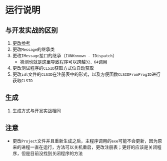 # 运行说明

## 与开发实战的区别

1. [更改参考](https://zhuanlan.zhihu.com/p/128124471)
2. 更改`Message`的继承类
3. 更改`IMessage`接口的继承（`IUNKnnown - IDispatch`）
	+ 猜测也就是这里导致程序可以跨越`32、64`调用
4. 更改测试程序的`CLSID`获取方式位自动获取
5. 更改`idl`文件的`CLSID`在注册表中的形式，以及方便函数`CLSIDFromProgID`进行获取`CLSID`

## 生成

1. 生成方式与开发实战相同

## 注意

+ 更改`Project`文件并且重新生成之后，主程序调用的`exe`可能不会更新，因为原来的进程一直在运行，方法可以关机重启，更改注册表；更好的应该是关闭程序，但是目前没找到关闭程序的方法